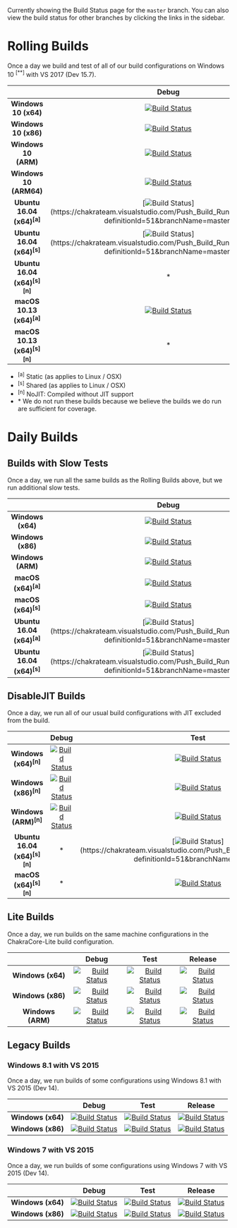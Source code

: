 Currently showing the Build Status page for the `master` branch. You can also view the build status for other branches by clicking the links in the sidebar.


# Rolling Builds

Once a day we build and test of all of our build configurations on Windows 10 <sup>[**]</sup> with VS 2017 (Dev 15.7).

|                               | __Debug__ | __Test__ | __Release__ |
|:-----------------------------:|:---------:|:--------:|:-----------:|
| __Windows 10 (x64)__             | [![Build Status](https://chakrateam.visualstudio.com/Push_Build_Runner/_apis/build/status/daily/Windows%2010%20-%20daily?branchName=master&jobName=Build%5Cscripts%5C*.ps1&configuration=x64_debug)](https://chakrateam.visualstudio.com/Push_Build_Runner/_build/latest?definitionId=50&branchName=master) | [![Build Status](https://chakrateam.visualstudio.com/Push_Build_Runner/_apis/build/status/daily/Windows%2010%20-%20daily?branchName=master&jobName=Build%5Cscripts%5C*.ps1&configuration=x64_test)](https://chakrateam.visualstudio.com/Push_Build_Runner/_build/latest?definitionId=50&branchName=master) | [![Build Status](https://chakrateam.visualstudio.com/Push_Build_Runner/_apis/build/status/daily/Windows%2010%20-%20daily?branchName=master&jobName=Build%5Cscripts%5C*.ps1&configuration=x64_release)](https://chakrateam.visualstudio.com/Push_Build_Runner/_build/latest?definitionId=50&branchName=master) |
| __Windows 10 (x86)__             | [![Build Status](https://chakrateam.visualstudio.com/Push_Build_Runner/_apis/build/status/daily/Windows%2010%20-%20daily?branchName=master&jobName=Build%5Cscripts%5C*.ps1&configuration=x86_debug)](https://chakrateam.visualstudio.com/Push_Build_Runner/_build/latest?definitionId=50&branchName=master) | [![Build Status](https://chakrateam.visualstudio.com/Push_Build_Runner/_apis/build/status/daily/Windows%2010%20-%20daily?branchName=master&jobName=Build%5Cscripts%5C*.ps1&configuration=x86_test)](https://chakrateam.visualstudio.com/Push_Build_Runner/_build/latest?definitionId=50&branchName=master) | [![Build Status](https://chakrateam.visualstudio.com/Push_Build_Runner/_apis/build/status/daily/Windows%2010%20-%20daily?branchName=master&jobName=Build%5Cscripts%5C*.ps1&configuration=x86_release)](https://chakrateam.visualstudio.com/Push_Build_Runner/_build/latest?definitionId=50&branchName=master) |
| __Windows 10 (ARM)__             | [![Build Status](https://chakrateam.visualstudio.com/Push_Build_Runner/_apis/build/status/daily/Windows%2010%20-%20daily?branchName=master&jobName=Build%5Cscripts%5C*.ps1&configuration=arm_debug)](https://chakrateam.visualstudio.com/Push_Build_Runner/_build/latest?definitionId=50&branchName=master) | [![Build Status](https://chakrateam.visualstudio.com/Push_Build_Runner/_apis/build/status/daily/Windows%2010%20-%20daily?branchName=master&jobName=Build%5Cscripts%5C*.ps1&configuration=arm_test)](https://chakrateam.visualstudio.com/Push_Build_Runner/_build/latest?definitionId=50&branchName=master) | [![Build Status](https://chakrateam.visualstudio.com/Push_Build_Runner/_apis/build/status/daily/Windows%2010%20-%20daily?branchName=master&jobName=Build%5Cscripts%5C*.ps1&configuration=arm_release)](https://chakrateam.visualstudio.com/Push_Build_Runner/_build/latest?definitionId=50&branchName=master) |
| __Windows 10 (ARM64)__           | [![Build Status](https://chakrateam.visualstudio.com/Push_Build_Runner/_apis/build/status/daily/Windows%2010%20-%20daily?branchName=master&jobName=Build%5Cscripts%5C*.ps1&configuration=arm64_debug)](https://chakrateam.visualstudio.com/Push_Build_Runner/_build/latest?definitionId=50&branchName=master) | [![Build Status](https://chakrateam.visualstudio.com/Push_Build_Runner/_apis/build/status/daily/Windows%2010%20-%20daily?branchName=master&jobName=Build%5Cscripts%5C*.ps1&configuration=arm64_test)](https://chakrateam.visualstudio.com/Push_Build_Runner/_build/latest?definitionId=50&branchName=master) | [![Build Status](https://chakrateam.visualstudio.com/Push_Build_Runner/_apis/build/status/daily/Windows%2010%20-%20daily?branchName=master&jobName=Build%5Cscripts%5C*.ps1&configuration=arm64_release)](https://chakrateam.visualstudio.com/Push_Build_Runner/_build/latest?definitionId=50&branchName=master) |
| __Ubuntu 16.04 (x64)<sup>[a]</sup>__     | [![Build Status](https://chakrateam.visualstudio.com/Push_Build_Runner/_apis/build/status/daily/Linux%20(Ubuntu%2016.04)%20-%20daily?branchName=master&jobName=static%20debug)](https://chakrateam.visualstudio.com/Push_Build_Runner/_build/latest?definitionId=51&branchName=master) | [![Build Status](https://chakrateam.visualstudio.com/Push_Build_Runner/_apis/build/status/daily/Linux%20(Ubuntu%2016.04)%20-%20daily?branchName=master&jobName=static%20test)](https://chakrateam.visualstudio.com/Push_Build_Runner/_build/latest?definitionId=51&branchName=master) | [![Build Status](https://chakrateam.visualstudio.com/Push_Build_Runner/_apis/build/status/daily/Linux%20(Ubuntu%2016.04)%20-%20daily?branchName=master&jobName=static%20release)](https://chakrateam.visualstudio.com/Push_Build_Runner/_build/latest?definitionId=51&branchName=master) |
| __Ubuntu 16.04 (x64)<sup>[s]</sup>__     | [![Build Status](https://chakrateam.visualstudio.com/Push_Build_Runner/_apis/build/status/daily/Linux%20(Ubuntu%2016.04)%20-%20daily?branchName=master&jobName=shared%20debug)](https://chakrateam.visualstudio.com/Push_Build_Runner/_build/latest?definitionId=51&branchName=master) | [![Build Status](https://chakrateam.visualstudio.com/Push_Build_Runner/_apis/build/status/daily/Linux%20(Ubuntu%2016.04)%20-%20daily?branchName=master&jobName=shared%20test)](https://chakrateam.visualstudio.com/Push_Build_Runner/_build/latest?definitionId=51&branchName=master) | [![Build Status](https://chakrateam.visualstudio.com/Push_Build_Runner/_apis/build/status/daily/Linux%20(Ubuntu%2016.04)%20-%20daily?branchName=master&jobName=shared%20release)](https://chakrateam.visualstudio.com/Push_Build_Runner/_build/latest?definitionId=51&branchName=master) |
| __Ubuntu 16.04 (x64)<sup>[s][n]</sup>__  | * | [![Build Status](https://chakrateam.visualstudio.com/Push_Build_Runner/_apis/build/status/daily/Linux%20(Ubuntu%2016.04)%20-%20daily?branchName=master&jobName=no%20jit%20shared%20test%20)](https://chakrateam.visualstudio.com/Push_Build_Runner/_build/latest?definitionId=51&branchName=master) | * |
| __macOS 10.13 (x64)<sup>[a]</sup>__        | [![Build Status](https://chakrateam.visualstudio.com/Push_Build_Runner/_apis/build/status/daily/macOS%20-%20daily?branchName=master&jobName=static%20debug)](https://chakrateam.visualstudio.com/Push_Build_Runner/_build/latest?definitionId=52&branchName=master) | [![Build Status](https://chakrateam.visualstudio.com/Push_Build_Runner/_apis/build/status/daily/macOS%20-%20daily?branchName=master&jobName=static%20test)](https://chakrateam.visualstudio.com/Push_Build_Runner/_build/latest?definitionId=52&branchName=master) | [![Build Status](https://chakrateam.visualstudio.com/Push_Build_Runner/_apis/build/status/daily/macOS%20-%20daily?branchName=master&jobName=static%20release)](https://chakrateam.visualstudio.com/Push_Build_Runner/_build/latest?definitionId=52&branchName=master) |
| __macOS 10.13 (x64)<sup>[s][n]</sup>__     | * | [![Build Status](https://chakrateam.visualstudio.com/Push_Build_Runner/_apis/build/status/daily/macOS%20-%20daily?branchName=master&jobName=no%20jit%20shared%20test%20)](https://chakrateam.visualstudio.com/Push_Build_Runner/_build/latest?definitionId=52&branchName=master) | * |

* <sup>[a]</sup> Static (as applies to Linux / OSX)
* <sup>[s]</sup> Shared (as applies to Linux / OSX)
* <sup>[n]</sup> NoJIT: Compiled without JIT support
* \* We do not run these builds because we believe the builds we do run are sufficient for coverage.

# Daily Builds

## Builds with Slow Tests

Once a day, we run all the same builds as the Rolling Builds above, but we run additional slow tests.

|                                       | __Debug__ | __Test__ | __Release__ |
|:-------------------------------------:|:---------:|:--------:|:-----------:|
| __Windows (x64)__                     | [![Build Status](https://chakrateam.visualstudio.com/Push_Build_Runner/_apis/build/status/daily/Windows%2010%20-%20daily?branchName=master&jobName=jenkins%5C*.cmd%20x64%20debug%20slow)](https://chakrateam.visualstudio.com/Push_Build_Runner/_build/latest?definitionId=50&branchName=master) | [![Build Status](https://chakrateam.visualstudio.com/Push_Build_Runner/_apis/build/status/daily/Windows%2010%20-%20daily?branchName=master&jobName=jenkins%5C*.cmd%20x64%20test%20slow)](https://chakrateam.visualstudio.com/Push_Build_Runner/_build/latest?definitionId=50&branchName=master) | [![Build Status](https://chakrateam.visualstudio.com/Push_Build_Runner/_apis/build/status/daily/Windows%2010%20-%20daily?branchName=master&jobName=jenkins%5C*.cmd%20x64%20release%20slow)](https://chakrateam.visualstudio.com/Push_Build_Runner/_build/latest?definitionId=50&branchName=master) |
| __Windows (x86)__                     | [![Build Status](https://chakrateam.visualstudio.com/Push_Build_Runner/_apis/build/status/daily/Windows%2010%20-%20daily?branchName=master&jobName=jenkins%5C*.cmd%20x86%20debug%20slow)](https://chakrateam.visualstudio.com/Push_Build_Runner/_build/latest?definitionId=50&branchName=master) | [![Build Status](https://chakrateam.visualstudio.com/Push_Build_Runner/_apis/build/status/daily/Windows%2010%20-%20daily?branchName=master&jobName=jenkins%5C*.cmd%20x86%20test%20slow)](https://chakrateam.visualstudio.com/Push_Build_Runner/_build/latest?definitionId=50&branchName=master) | [![Build Status](https://chakrateam.visualstudio.com/Push_Build_Runner/_apis/build/status/daily/Windows%2010%20-%20daily?branchName=master&jobName=jenkins%5C*.cmd%20x86%20release%20slow)](https://chakrateam.visualstudio.com/Push_Build_Runner/_build/latest?definitionId=50&branchName=master) |
| __Windows (ARM)__                     | [![Build Status](https://chakrateam.visualstudio.com/Push_Build_Runner/_apis/build/status/daily/Windows%2010%20-%20daily?branchName=master&jobName=jenkins%5C*.cmd%20arm%20debug%20slow)](https://chakrateam.visualstudio.com/Push_Build_Runner/_build/latest?definitionId=50&branchName=master) | [![Build Status](https://chakrateam.visualstudio.com/Push_Build_Runner/_apis/build/status/daily/Windows%2010%20-%20daily?branchName=master&jobName=jenkins%5C*.cmd%20arm%20test%20slow)](https://chakrateam.visualstudio.com/Push_Build_Runner/_build/latest?definitionId=50&branchName=master) | [![Build Status](https://chakrateam.visualstudio.com/Push_Build_Runner/_apis/build/status/daily/Windows%2010%20-%20daily?branchName=master&jobName=jenkins%5C*.cmd%20arm%20release%20slow)](https://chakrateam.visualstudio.com/Push_Build_Runner/_build/latest?definitionId=50&branchName=master) |
| __macOS (x64)<sup>[a]</sup>__  | [![Build Status](https://chakrateam.visualstudio.com/Push_Build_Runner/_apis/build/status/daily/macOS%20-%20daily?branchName=master&jobName=slow%20static%20debug)](https://chakrateam.visualstudio.com/Push_Build_Runner/_build/latest?definitionId=52&branchName=master) | [![Build Status](https://chakrateam.visualstudio.com/Push_Build_Runner/_apis/build/status/daily/macOS%20-%20daily?branchName=master&jobName=slow%20static%20test)](https://chakrateam.visualstudio.com/Push_Build_Runner/_build/latest?definitionId=52&branchName=master) | [![Build Status](https://chakrateam.visualstudio.com/Push_Build_Runner/_apis/build/status/daily/macOS%20-%20daily?branchName=master&jobName=slow%20static%20release)](https://chakrateam.visualstudio.com/Push_Build_Runner/_build/latest?definitionId=52&branchName=master) |
| __macOS (x64)<sup>[s]</sup>__  | [![Build Status](https://chakrateam.visualstudio.com/Push_Build_Runner/_apis/build/status/daily/macOS%20-%20daily?branchName=master&jobName=slow%20shared%20debug)](https://chakrateam.visualstudio.com/Push_Build_Runner/_build/latest?definitionId=52&branchName=master) | [![Build Status](https://chakrateam.visualstudio.com/Push_Build_Runner/_apis/build/status/daily/macOS%20-%20daily?branchName=master&jobName=slow%20shared%20test)](https://chakrateam.visualstudio.com/Push_Build_Runner/_build/latest?definitionId=52&branchName=master) | [![Build Status](https://chakrateam.visualstudio.com/Push_Build_Runner/_apis/build/status/daily/macOS%20-%20daily?branchName=master&jobName=slow%20shared%20release)](https://chakrateam.visualstudio.com/Push_Build_Runner/_build/latest?definitionId=52&branchName=master) |
| __Ubuntu 16.04 (x64)<sup>[a]</sup>__  | [![Build Status](https://chakrateam.visualstudio.com/Push_Build_Runner/_apis/build/status/daily/Linux%20(Ubuntu%2016.04)%20-%20daily?branchName=master&jobName=slow%20static%20debug)](https://chakrateam.visualstudio.com/Push_Build_Runner/_build/latest?definitionId=51&branchName=master) | [![Build Status](https://chakrateam.visualstudio.com/Push_Build_Runner/_apis/build/status/daily/Linux%20(Ubuntu%2016.04)%20-%20daily?branchName=master&jobName=slow%20static%20test)](https://chakrateam.visualstudio.com/Push_Build_Runner/_build/latest?definitionId=51&branchName=master) | [![Build Status](https://chakrateam.visualstudio.com/Push_Build_Runner/_apis/build/status/daily/Linux%20(Ubuntu%2016.04)%20-%20daily?branchName=master&jobName=slow%20static%20release)](https://chakrateam.visualstudio.com/Push_Build_Runner/_build/latest?definitionId=51&branchName=master) |
| __Ubuntu 16.04 (x64)<sup>[s]</sup>__  | [![Build Status](https://chakrateam.visualstudio.com/Push_Build_Runner/_apis/build/status/daily/Linux%20(Ubuntu%2016.04)%20-%20daily?branchName=master&jobName=slow%20shared%20debug)](https://chakrateam.visualstudio.com/Push_Build_Runner/_build/latest?definitionId=51&branchName=master) | [![Build Status](https://chakrateam.visualstudio.com/Push_Build_Runner/_apis/build/status/daily/Linux%20(Ubuntu%2016.04)%20-%20daily?branchName=master&jobName=slow%20shared%20test)](https://chakrateam.visualstudio.com/Push_Build_Runner/_build/latest?definitionId=51&branchName=master) | [![Build Status](https://chakrateam.visualstudio.com/Push_Build_Runner/_apis/build/status/daily/Linux%20(Ubuntu%2016.04)%20-%20daily?branchName=master&jobName=slow%20shared%20release)](https://chakrateam.visualstudio.com/Push_Build_Runner/_build/latest?definitionId=51&branchName=master) |

## DisableJIT Builds

Once a day, we run all of our usual build configurations with JIT excluded from the build.

|                                           | __Debug__ | __Test__ | __Release__ |
|:-----------------------------------------:|:---------:|:--------:|:-----------:|
| __Windows (x64)<sup>[n]</sup>__           | [![Build Status](https://chakrateam.visualstudio.com/Push_Build_Runner/_apis/build/status/daily/Windows%2010%20-%20daily?branchName=master&jobName=jenkins%5C*.cmd%20x64%20debug%20disableJIT)](https://chakrateam.visualstudio.com/Push_Build_Runner/_build/latest?definitionId=50&branchName=master) | [![Build Status](https://chakrateam.visualstudio.com/Push_Build_Runner/_apis/build/status/daily/Windows%2010%20-%20daily?branchName=master&jobName=jenkins%5C*.cmd%20x64%20test%20disableJIT)](https://chakrateam.visualstudio.com/Push_Build_Runner/_build/latest?definitionId=50&branchName=master) | [![Build Status](https://chakrateam.visualstudio.com/Push_Build_Runner/_apis/build/status/daily/Windows%2010%20-%20daily?branchName=master&jobName=jenkins%5C*.cmd%20x64%20release%20disableJIT)](https://chakrateam.visualstudio.com/Push_Build_Runner/_build/latest?definitionId=50&branchName=master) |
| __Windows (x86)<sup>[n]</sup>__           | [![Build Status](https://chakrateam.visualstudio.com/Push_Build_Runner/_apis/build/status/daily/Windows%2010%20-%20daily?branchName=master&jobName=jenkins%5C*.cmd%20x86%20debug%20disableJIT)](https://chakrateam.visualstudio.com/Push_Build_Runner/_build/latest?definitionId=50&branchName=master) | [![Build Status](https://chakrateam.visualstudio.com/Push_Build_Runner/_apis/build/status/daily/Windows%2010%20-%20daily?branchName=master&jobName=jenkins%5C*.cmd%20x86%20test%20disableJIT)](https://chakrateam.visualstudio.com/Push_Build_Runner/_build/latest?definitionId=50&branchName=master) | [![Build Status](https://chakrateam.visualstudio.com/Push_Build_Runner/_apis/build/status/daily/Windows%2010%20-%20daily?branchName=master&jobName=jenkins%5C*.cmd%20x86%20release%20disableJIT)](https://chakrateam.visualstudio.com/Push_Build_Runner/_build/latest?definitionId=50&branchName=master) |
| __Windows (ARM)<sup>[n]</sup>__           | [![Build Status](https://chakrateam.visualstudio.com/Push_Build_Runner/_apis/build/status/daily/Windows%2010%20-%20daily?branchName=master&jobName=jenkins%5C*.cmd%20arm%20debug%20disableJIT)](https://chakrateam.visualstudio.com/Push_Build_Runner/_build/latest?definitionId=50&branchName=master) | [![Build Status](https://chakrateam.visualstudio.com/Push_Build_Runner/_apis/build/status/daily/Windows%2010%20-%20daily?branchName=master&jobName=jenkins%5C*.cmd%20arm%20test%20disableJIT)](https://chakrateam.visualstudio.com/Push_Build_Runner/_build/latest?definitionId=50&branchName=master) | [![Build Status](https://chakrateam.visualstudio.com/Push_Build_Runner/_apis/build/status/daily/Windows%2010%20-%20daily?branchName=master&jobName=jenkins%5C*.cmd%20arm%20release%20disableJIT)](https://chakrateam.visualstudio.com/Push_Build_Runner/_build/latest?definitionId=50&branchName=master) |
| __Ubuntu 16.04 (x64)<sup>[s][n]</sup>__   | * | [![Build Status](https://chakrateam.visualstudio.com/Push_Build_Runner/_apis/build/status/daily/Linux%20(Ubuntu%2016.04)%20-%20daily?branchName=master&jobName=no%20jit%20shared%20test%20)](https://chakrateam.visualstudio.com/Push_Build_Runner/_build/latest?definitionId=51&branchName=master) | * |
| __macOS (x64)<sup>[s][n]</sup>__      | * | [![Build Status](https://chakrateam.visualstudio.com/Push_Build_Runner/_apis/build/status/daily/macOS%20-%20daily?branchName=master&jobName=no%20jit%20shared%20test%20)](https://chakrateam.visualstudio.com/Push_Build_Runner/_build/latest?definitionId=52&branchName=master) | * |

## Lite Builds

Once a day, we run builds on the same machine configurations in the ChakraCore-Lite build configuration.

|                                       | __Debug__ | __Test__ | __Release__ |
|:-------------------------------------:|:---------:|:--------:|:-----------:|
| __Windows (x64)__                     | [![Build Status](https://chakrateam.visualstudio.com/Push_Build_Runner/_apis/build/status/daily/Windows%2010%20-%20daily?branchName=master&jobName=jenkins%5C*.cmd%20x64%20debug%20lite)](https://chakrateam.visualstudio.com/Push_Build_Runner/_build/latest?definitionId=50&branchName=master) | [![Build Status](https://chakrateam.visualstudio.com/Push_Build_Runner/_apis/build/status/daily/Windows%2010%20-%20daily?branchName=master&jobName=jenkins%5C*.cmd%20x64%20test%20lite)](https://chakrateam.visualstudio.com/Push_Build_Runner/_build/latest?definitionId=50&branchName=master) | [![Build Status](https://chakrateam.visualstudio.com/Push_Build_Runner/_apis/build/status/daily/Windows%2010%20-%20daily?branchName=master&jobName=jenkins%5C*.cmd%20x64%20release%20lite)](https://chakrateam.visualstudio.com/Push_Build_Runner/_build/latest?definitionId=50&branchName=master) |
| __Windows (x86)__                     | [![Build Status](https://chakrateam.visualstudio.com/Push_Build_Runner/_apis/build/status/daily/Windows%2010%20-%20daily?branchName=master&jobName=jenkins%5C*.cmd%20x86%20debug%20lite)](https://chakrateam.visualstudio.com/Push_Build_Runner/_build/latest?definitionId=50&branchName=master) | [![Build Status](https://chakrateam.visualstudio.com/Push_Build_Runner/_apis/build/status/daily/Windows%2010%20-%20daily?branchName=master&jobName=jenkins%5C*.cmd%20x86%20test%20lite)](https://chakrateam.visualstudio.com/Push_Build_Runner/_build/latest?definitionId=50&branchName=master) | [![Build Status](https://chakrateam.visualstudio.com/Push_Build_Runner/_apis/build/status/daily/Windows%2010%20-%20daily?branchName=master&jobName=jenkins%5C*.cmd%20x86%20release%20lite)](https://chakrateam.visualstudio.com/Push_Build_Runner/_build/latest?definitionId=50&branchName=master) |
| __Windows (ARM)__                     | [![Build Status](https://chakrateam.visualstudio.com/Push_Build_Runner/_apis/build/status/daily/Windows%2010%20-%20daily?branchName=master&jobName=jenkins%5C*.cmd%20arm%20debug%20lite)](https://chakrateam.visualstudio.com/Push_Build_Runner/_build/latest?definitionId=50&branchName=master) | [![Build Status](https://chakrateam.visualstudio.com/Push_Build_Runner/_apis/build/status/daily/Windows%2010%20-%20daily?branchName=master&jobName=jenkins%5C*.cmd%20arm%20test%20lite)](https://chakrateam.visualstudio.com/Push_Build_Runner/_build/latest?definitionId=50&branchName=master) | [![Build Status](https://chakrateam.visualstudio.com/Push_Build_Runner/_apis/build/status/daily/Windows%2010%20-%20daily?branchName=master&jobName=jenkins%5C*.cmd%20arm%20release%20lite)](https://chakrateam.visualstudio.com/Push_Build_Runner/_build/latest?definitionId=50&branchName=master) |

## Legacy Builds

### Windows 8.1 with VS 2015

Once a day, we run builds of some configurations using Windows 8.1 with VS 2015 (Dev 14).

|                   | __Debug__ | __Test__ | __Release__ |
|:-----------------:|:---------:|:--------:|:-----------:|
| __Windows (x64)__ | [![Build Status](https://chakrateam.visualstudio.com/Push_Build_Runner/_apis/build/status/daily/Windows%208%20VS2015%20-%20daily?branchName=master&jobName=Phase%201&configuration=x64_debug)](https://chakrateam.visualstudio.com/Push_Build_Runner/_build/latest?definitionId=54&branchName=master) | [![Build Status](https://chakrateam.visualstudio.com/Push_Build_Runner/_apis/build/status/daily/Windows%208%20VS2015%20-%20daily?branchName=master&jobName=Phase%201&configuration=x64_test)](https://chakrateam.visualstudio.com/Push_Build_Runner/_build/latest?definitionId=54&branchName=master) | [![Build Status](https://chakrateam.visualstudio.com/Push_Build_Runner/_apis/build/status/daily/Windows%208%20VS2015%20-%20daily?branchName=master&jobName=Phase%201&configuration=x64_release)](https://chakrateam.visualstudio.com/Push_Build_Runner/_build/latest?definitionId=54&branchName=master) |
| __Windows (x86)__ | [![Build Status](https://chakrateam.visualstudio.com/Push_Build_Runner/_apis/build/status/daily/Windows%208%20VS2015%20-%20daily?branchName=master&jobName=Phase%201&configuration=x86_debug)](https://chakrateam.visualstudio.com/Push_Build_Runner/_build/latest?definitionId=54&branchName=master) | [![Build Status](https://chakrateam.visualstudio.com/Push_Build_Runner/_apis/build/status/daily/Windows%208%20VS2015%20-%20daily?branchName=master&jobName=Phase%201&configuration=x86_test)](https://chakrateam.visualstudio.com/Push_Build_Runner/_build/latest?definitionId=54&branchName=master) | [![Build Status](https://chakrateam.visualstudio.com/Push_Build_Runner/_apis/build/status/daily/Windows%208%20VS2015%20-%20daily?branchName=master&jobName=Phase%201&configuration=x86_release)](https://chakrateam.visualstudio.com/Push_Build_Runner/_build/latest?definitionId=54&branchName=master) |

### Windows 7 with VS 2015

Once a day, we run builds of some configurations using Windows 7 with VS 2015 (Dev 14).

|                   | __Debug__ | __Test__ | __Release__ |
|:-----------------:|:---------:|:--------:|:-----------:|
| __Windows (x64)__ | [![Build Status](https://chakrateam.visualstudio.com/Push_Build_Runner/_apis/build/status/daily/Windows%207%20VS2015%20-%20daily?branchName=master&jobName=Phase%201&configuration=x64_debug)](https://chakrateam.visualstudio.com/Push_Build_Runner/_build/latest?definitionId=53&branchName=master) | [![Build Status](https://chakrateam.visualstudio.com/Push_Build_Runner/_apis/build/status/daily/Windows%207%20VS2015%20-%20daily?branchName=master&jobName=Phase%201&configuration=x64_test)](https://chakrateam.visualstudio.com/Push_Build_Runner/_build/latest?definitionId=53&branchName=master) | [![Build Status](https://chakrateam.visualstudio.com/Push_Build_Runner/_apis/build/status/daily/Windows%207%20VS2015%20-%20daily?branchName=master&jobName=Phase%201&configuration=x64_release)](https://chakrateam.visualstudio.com/Push_Build_Runner/_build/latest?definitionId=53&branchName=master) |
| __Windows (x86)__ | [![Build Status](https://chakrateam.visualstudio.com/Push_Build_Runner/_apis/build/status/daily/Windows%207%20VS2015%20-%20daily?branchName=master&jobName=Phase%201&configuration=x86_debug)](https://chakrateam.visualstudio.com/Push_Build_Runner/_build/latest?definitionId=53&branchName=master) | [![Build Status](https://chakrateam.visualstudio.com/Push_Build_Runner/_apis/build/status/daily/Windows%207%20VS2015%20-%20daily?branchName=master&jobName=Phase%201&configuration=x86_test)](https://chakrateam.visualstudio.com/Push_Build_Runner/_build/latest?definitionId=53&branchName=master) | [![Build Status](https://chakrateam.visualstudio.com/Push_Build_Runner/_apis/build/status/daily/Windows%207%20VS2015%20-%20daily?branchName=master&jobName=Phase%201&configuration=x86_release)](https://chakrateam.visualstudio.com/Push_Build_Runner/_build/latest?definitionId=53&branchName=master) |
